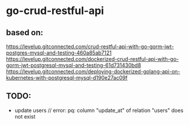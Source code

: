 # go-crud-restful-api
## based on:  
https://levelup.gitconnected.com/crud-restful-api-with-go-gorm-jwt-postgres-mysql-and-testing-460a85ab7121  
https://levelup.gitconnected.com/dockerized-crud-restful-api-with-go-gorm-jwt-postgresql-mysql-and-testing-61d731430bd8  
https://levelup.gitconnected.com/deploying-dockerized-golang-api-on-kubernetes-with-postgresql-mysql-d190e27ac09f  

## TODO:  
- update users // error: pq: column "update_at" of relation "users" does not exist